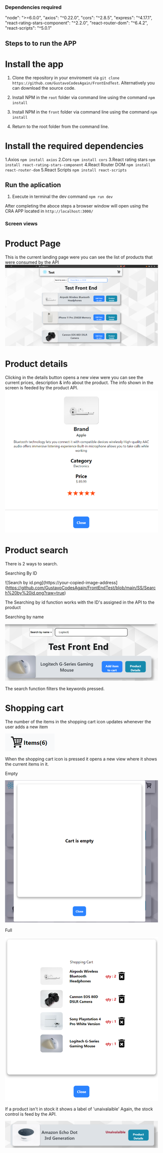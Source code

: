 ### Dependencies required

  "node": ">=6.0.0",
  "axios": "^0.22.0",
  "cors": "^2.8.5",
  "express": "^4.17.1",
  "react-rating-stars-component": "^2.2.0",
  "react-router-dom": "^6.4.2",
  "react-scripts": "^5.0.1"

## Steps to to run the APP

# Install the app

1.  Clone the repository in your enviroment via `git clone https://github.com/GustavoCodesAgain/FrontEndTest`. Alternatively you can download the source code. 

2.  Install NPM in the `root` folder via command line using the command `npm install`

3.  Install NPM in the `front` folder via command line using the command `npm install`

4.  Return to the root folder from the command line.

# Install the required dependencies 


1.Axios `npm install axios`
2.Cors `npm install cors`
3.React rating stars `npm install react-rating-stars-component`
4.React Router DOM `npm install react-router-dom`
5.React Scripts `npm install react-scripts` 


## Run the aplication

1. Execute in terminal the dev command `npm run dev` 

After completing the aboce steps a browser window will open using the CRA APP located in `http://localhost:3000/`



### Screen views

# Product Page

This is the current landing page were you can see the list of products that were consumed by the API
![product.png](https://github.com/GustavoCodesAgain/FrontEndTest/blob/main/SS/product.png?raw=true)

# Product details

Clicking in the details button opens a new view were you can see the current prices, description & info about the product. The info shown in the screen is feeded by the product API. 
![details.png](https://github.com/GustavoCodesAgain/FrontEndTest/blob/main/SS/details.png?raw=true)

# Product search

There is 2 ways to search.

Searching By ID

![Search by id.png](https://your-copied-image-address](https://github.com/GustavoCodesAgain/FrontEndTest/blob/main/SS/Search%20by%20id.png?raw=true)

The Searching by id function works with the ID's assigned in the API to the product

Searching by name

![search by name.png](https://github.com/GustavoCodesAgain/FrontEndTest/blob/main/SS/search%20by%20name.png?raw=true)

The search function filters the keywords pressed.

# Shopping cart

The number of the items in the shopping cart icon updates whenever the user adds a new item

![cart items.png](https://github.com/GustavoCodesAgain/FrontEndTest/blob/main/SS/cart%20items.png?raw=true)

When the shopping cart icon is pressed it opens a new view where it shows the current items in it. 

Empty

![empty cart.png](https://github.com/GustavoCodesAgain/FrontEndTest/blob/main/SS/empty%20cart.png?raw=true)

Full

![cart full.png](https://github.com/GustavoCodesAgain/FrontEndTest/blob/main/SS/cart%20full.png?raw=true)



If a product isn't in stock it shows a label of 'unaivalaible'  Again, the stock control is feed by the API. 

![no stock.png](https://github.com/GustavoCodesAgain/FrontEndTest/blob/main/SS/no%20stock.png?raw=true)

